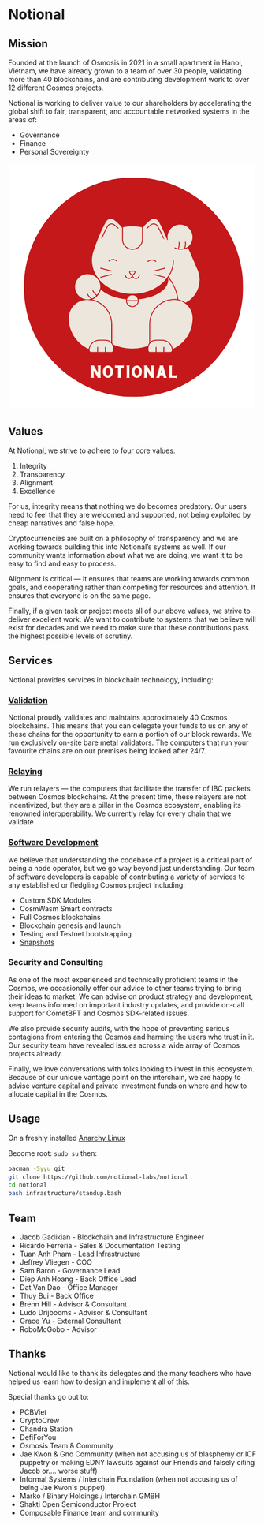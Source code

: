# Notional

## Mission

Founded at the launch of Osmosis in 2021 in a small apartment in Hanoi, Vietnam, we have already grown to a team of over 30 people, validating more than 40 blockchains, and are contributing development work to over 12 different Cosmos projects.

Notional is working to deliver value to our shareholders by accelerating the global shift to fair, transparent, and accountable networked systems in the areas of:

* Governance
* Finance
* Personal Sovereignty

<p align="center">
  <img src="./catlogo.png" />
</p>

## Values 
At Notional, we strive to adhere to four core values:

1. Integrity
2. Transparency
3. Alignment
4. Excellence

For us, integrity means that nothing we do becomes predatory. Our users need to feel that they are welcomed and supported, not being exploited by cheap narratives and false hope.

Cryptocurrencies are built on a philosophy of transparency and we are working towards building this into Notional’s systems as well. If our community wants information about what we are doing, we want it to be easy to find and easy to process.

Alignment is critical — it ensures that teams are working towards common goals, and cooperating rather than competing for resources and attention. It ensures that everyone is on the same page.

Finally, if a given task or project meets all of our above values, we strive to deliver excellent work. We want to contribute to systems that we believe will exist for decades and we need to make sure that these contributions pass the highest possible levels of scrutiny.

## Services

Notional provides services in blockchain technology, including:

### [Validation](./validation)

Notional proudly validates and maintains approximately 40 Cosmos blockchains. This means that you can delegate your funds to us on any of these chains for the opportunity to earn a portion of our block rewards. We run exclusively on-site bare metal validators. The computers that run your favourite chains are on our premises being looked after 24/7.

### [Relaying](./relaying)
We run relayers — the computers that facilitate the transfer of IBC packets between Cosmos blockchains. At the present time, these relayers are not incentivized, but they are a pillar in the Cosmos ecosystem, enabling its renowned interoperability. We currently relay for every chain that we validate.

### [Software Development](./development)
we believe that understanding the codebase of a project is a critical part of being a node operator, but we go way beyond just understanding. Our team of software developers is capable of contributing a variety of services to any established or fledgling Cosmos project including:
* Custom SDK Modules
* CosmWasm Smart contracts
* Full Cosmos blockchains
* Blockchain genesis and launch
* Testing and Testnet bootstrapping
* [Snapshots](https://snapshot.notional.ventures/)

### Security and Consulting
As one of the most experienced and technically proficient teams in the Cosmos, we occasionally offer our advice to other teams trying to bring their ideas to market. We can advise on product strategy and development, keep teams informed on important industry updates, and provide on-call support for CometBFT and Cosmos SDK-related issues.

We also provide security audits, with the hope of preventing serious contagions from entering the Cosmos and harming the users who trust in it. Our security team have revealed issues across a wide array of Cosmos projects already. 
 
Finally, we love conversations with folks looking to invest in this ecosystem. Because of our unique vantage point on the interchain, we are happy to advise venture capital and private investment funds on where and how to allocate capital in the Cosmos.

## Usage

On a freshly installed [Anarchy Linux](https://anarchyinstaller.gitlab.io/)

Become root:
`sudo su` then:

```bash
pacman -Syyu git
git clone https://github.com/notional-labs/notional
cd notional
bash infrastructure/standup.bash
```

## Team

* Jacob Gadikian - Blockchain and Infrastructure Engineer
* Ricardo Ferreria - Sales & Documentation Testing 
* Tuan Anh Pham - Lead Infrastructure 
* Jeffrey Vliegen - COO
* Sam Baron - Governance Lead 
* Diep Anh Hoang - Back Office Lead
* Dat Van Dao - Office Manager
* Thuy Bui - Back Office 
* Brenn Hill - Advisor & Consultant 
* Ludo Drijbooms - Advisor & Consultant
* Grace Yu - External Consultant
* RoboMcGobo - Advisor


## Thanks

Notional would like to thank its delegates and the many teachers who have helped us learn how to design and implement all of this.

Special thanks go out to:

* PCBViet
* CryptoCrew
* Chandra Station
* DefiForYou
* Osmosis Team & Community
* Jae Kwon & Gno Community (when not accusing us of blasphemy or ICF puppetry or making EDNY lawsuits against our Friends and falsely citing Jacob or.... worse stuff)
* Informal Systems / Interchain Foundation (when not accusing us of being Jae Kwon's puppet)
* Marko / Binary Holdings / Interchain GMBH
* Shakti Open Semiconductor Project
* Composable Finance team and community

